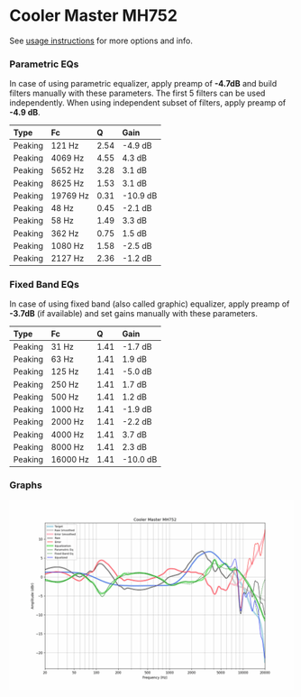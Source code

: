 # Cooler Master MH752
See [usage instructions](https://github.com/jaakkopasanen/AutoEq#usage) for more options and info.

### Parametric EQs
In case of using parametric equalizer, apply preamp of **-4.7dB** and build filters manually
with these parameters. The first 5 filters can be used independently.
When using independent subset of filters, apply preamp of **-4.9 dB**.

| Type    | Fc       |    Q | Gain     |
|:--------|:---------|:-----|:---------|
| Peaking | 121 Hz   | 2.54 | -4.9 dB  |
| Peaking | 4069 Hz  | 4.55 | 4.3 dB   |
| Peaking | 5652 Hz  | 3.28 | 3.1 dB   |
| Peaking | 8625 Hz  | 1.53 | 3.1 dB   |
| Peaking | 19769 Hz | 0.31 | -10.9 dB |
| Peaking | 48 Hz    | 0.45 | -2.1 dB  |
| Peaking | 58 Hz    | 1.49 | 3.3 dB   |
| Peaking | 362 Hz   | 0.75 | 1.5 dB   |
| Peaking | 1080 Hz  | 1.58 | -2.5 dB  |
| Peaking | 2127 Hz  | 2.36 | -1.2 dB  |

### Fixed Band EQs
In case of using fixed band (also called graphic) equalizer, apply preamp of **-3.7dB**
(if available) and set gains manually with these parameters.

| Type    | Fc       |    Q | Gain     |
|:--------|:---------|:-----|:---------|
| Peaking | 31 Hz    | 1.41 | -1.7 dB  |
| Peaking | 63 Hz    | 1.41 | 1.9 dB   |
| Peaking | 125 Hz   | 1.41 | -5.0 dB  |
| Peaking | 250 Hz   | 1.41 | 1.7 dB   |
| Peaking | 500 Hz   | 1.41 | 1.2 dB   |
| Peaking | 1000 Hz  | 1.41 | -1.9 dB  |
| Peaking | 2000 Hz  | 1.41 | -2.2 dB  |
| Peaking | 4000 Hz  | 1.41 | 3.7 dB   |
| Peaking | 8000 Hz  | 1.41 | 2.3 dB   |
| Peaking | 16000 Hz | 1.41 | -10.0 dB |

### Graphs
![](./Cooler%20Master%20MH752.png)